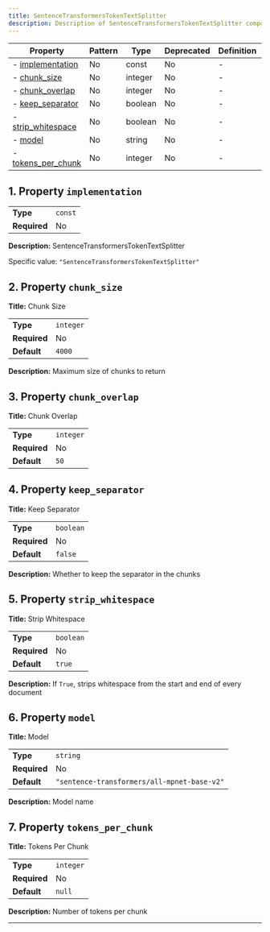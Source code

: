 ```yaml
---
title: SentenceTransformersTokenTextSplitter
description: Description of SentenceTransformersTokenTextSplitter component
---
```


| Property                                 | Pattern | Type    | Deprecated | Definition | Title/Description                     |
| ---------------------------------------- | ------- | ------- | ---------- | ---------- | ------------------------------------- |
| - [implementation](#implementation )     | No      | const   | No         | -          | SentenceTransformersTokenTextSplitter |
| - [chunk_size](#chunk_size )             | No      | integer | No         | -          | Chunk Size                            |
| - [chunk_overlap](#chunk_overlap )       | No      | integer | No         | -          | Chunk Overlap                         |
| - [keep_separator](#keep_separator )     | No      | boolean | No         | -          | Keep Separator                        |
| - [strip_whitespace](#strip_whitespace ) | No      | boolean | No         | -          | Strip Whitespace                      |
| - [model](#model )                       | No      | string  | No         | -          | Model                                 |
| - [tokens_per_chunk](#tokens_per_chunk ) | No      | integer | No         | -          | Tokens Per Chunk                      |

## <a name="implementation"></a>1. Property `implementation`

|              |         |
| ------------ | ------- |
| **Type**     | `const` |
| **Required** | No      |

**Description:** SentenceTransformersTokenTextSplitter

Specific value: `"SentenceTransformersTokenTextSplitter"`

## <a name="chunk_size"></a>2. Property `chunk_size`

**Title:** Chunk Size

|              |           |
| ------------ | --------- |
| **Type**     | `integer` |
| **Required** | No        |
| **Default**  | `4000`    |

**Description:** Maximum size of chunks to return

## <a name="chunk_overlap"></a>3. Property `chunk_overlap`

**Title:** Chunk Overlap

|              |           |
| ------------ | --------- |
| **Type**     | `integer` |
| **Required** | No        |
| **Default**  | `50`      |

## <a name="keep_separator"></a>4. Property `keep_separator`

**Title:** Keep Separator

|              |           |
| ------------ | --------- |
| **Type**     | `boolean` |
| **Required** | No        |
| **Default**  | `false`   |

**Description:** Whether to keep the separator in the chunks

## <a name="strip_whitespace"></a>5. Property `strip_whitespace`

**Title:** Strip Whitespace

|              |           |
| ------------ | --------- |
| **Type**     | `boolean` |
| **Required** | No        |
| **Default**  | `true`    |

**Description:** If `True`, strips whitespace from the start and end of every document

## <a name="model"></a>6. Property `model`

**Title:** Model

|              |                                             |
| ------------ | ------------------------------------------- |
| **Type**     | `string`                                    |
| **Required** | No                                          |
| **Default**  | `"sentence-transformers/all-mpnet-base-v2"` |

**Description:** Model name

## <a name="tokens_per_chunk"></a>7. Property `tokens_per_chunk`

**Title:** Tokens Per Chunk

|              |           |
| ------------ | --------- |
| **Type**     | `integer` |
| **Required** | No        |
| **Default**  | `null`    |

**Description:** Number of tokens per chunk

----------------------------------------------------------------------------------------------------------------------------
